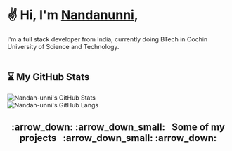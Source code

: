 # :v: Hi, I'm [Nandanunni](https://github.com/Nandan-unni),
I'm a full stack developer from India, currently doing BTech in Cochin University of Science and Technology. \
<br />

## :hourglass: My GitHub Stats
![Nandan-unni's GitHub Stats](https://github-readme-stats.vercel.app/api?username=nandan-unni&theme=tokyonight&show_icons=true&hide_border=true&count_private=true)
<br />
![Nandan-unni's GitHub Langs](https://github-readme-stats.vercel.app/api/top-langs/?username=Nandan-unni&layout=compact&langs_count=5&theme=tokyonight&hide_border=true)

<h2 align="center"> :arrow_down: :arrow_down_small: &nbsp; Some of my projects &nbsp; :arrow_down_small: :arrow_down: </h2>
